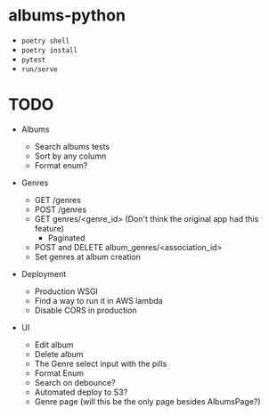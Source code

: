 # albums-python

- `poetry shell`
- `poetry install`
- `pytest`
- `run/serve`

# TODO

- Albums
    - Search albums tests
    - Sort by any column
    - Format enum?

- Genres
    - GET /genres
    - POST /genres
    - GET genres/<genre_id> (Don't think the original app had this feature)
        - Paginated
    - POST and DELETE album_genres/<association_id>
    - Set genres at album creation

- Deployment
    - Production WSGI
    - Find a way to run it in AWS lambda
    - Disable CORS in production

- UI
    - Edit album
    - Delete album
    - The Genre select input with the pills
    - Format Enum
    - Search on debounce?
    - Automated deploy to S3?
    - Genre page (will this be the only page besides AlbumsPage?)
